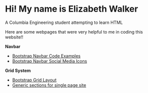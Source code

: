 # Hi! My name is Elizabeth Walker
A Columbia Engineering student attempting to learn HTML

Here are some webpages that were very helpful to me in coding this website!!

<b> Navbar </b>
<ul>
  <li><a href ="https://www.w3schools.com/bootstrap/bootstrap_navbar.asp">Bootstrap Navbar Code Examples </a></li>
  <li><a href ="https://mdbootstrap.com/snippets/jquery/mdbootstrap/948906">Bootstrap Navbar Social Media Icons</a></li>
</ul>
<b> Grid System </b>
<ul>
  <li> <a href="https://getbootstrap.com/docs/4.0/layout/grid/">Bootstrap Grid Layout</a> </li>
  <li> <a href="https://hub.packtpub.com/generic-section-single-page-based-website/">Generic sections for single page site</a></li>
</ul>
